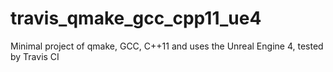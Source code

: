# travis_qmake_gcc_cpp11_ue4
Minimal project of qmake, GCC, C++11 and uses the Unreal Engine 4, tested by Travis CI
